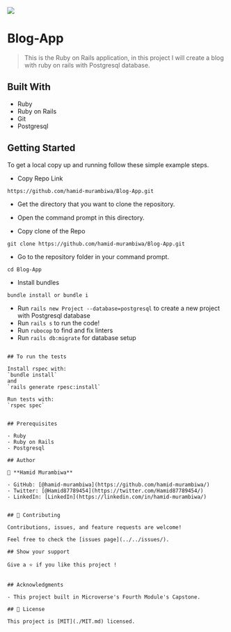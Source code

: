 ![](https://img.shields.io/badge/Microverse-blueviolet)

# Blog-App

> This is the Ruby on Rails application, in this project I will create a blog with ruby on rails with Postgresql database.

## Built With

- Ruby
- Ruby on Rails
- Git
- Postgresql

## Getting Started

To get a local copy up and running follow these simple example steps.

- Copy Repo Link

```
https://github.com/hamid-murambiwa/Blog-App.git
```
- Get the directory that you want to clone the repository.

- Open the command prompt in this directory.

- Copy clone of the Repo

```
git clone https://github.com/hamid-murambiwa/Blog-App.git
```

- Go to the repository folder in your command prompt.

```
cd Blog-App
```
- Install bundles

```
bundle install or bundle i
```

- Run `rails new Project --database=postgresql` to create a new project with Postgresql database
- Run `rails s` to run the code!
- Run `rubocop` to find and fix linters
- Run `rails db:migrate` for database setup
```

## To run the tests

Install rspec with:
`bundle install`
and
`rails generate rpesc:install`

Run tests with:
`rspec spec`


## Prerequisites

- Ruby
- Ruby on Rails
- Postgresql

## Author

👤 **Hamid Murambiwa**

- GitHub: [@hamid-murambiwa](https://github.com/hamid-murambiwa/)
- Twitter: [@Hamid87789454](https://twitter.com/Hamid87789454/)
- LinkedIn: [LinkedIn](https://linkedin.com/in/hamid-murambiwa/)


## 🤝 Contributing

Contributions, issues, and feature requests are welcome!

Feel free to check the [issues page](../../issues/).

## Show your support

Give a ⭐️ if you like this project !


## Acknowledgments

- This project built in Microverse's Fourth Module's Capstone.

## 📝 License

This project is [MIT](./MIT.md) licensed.